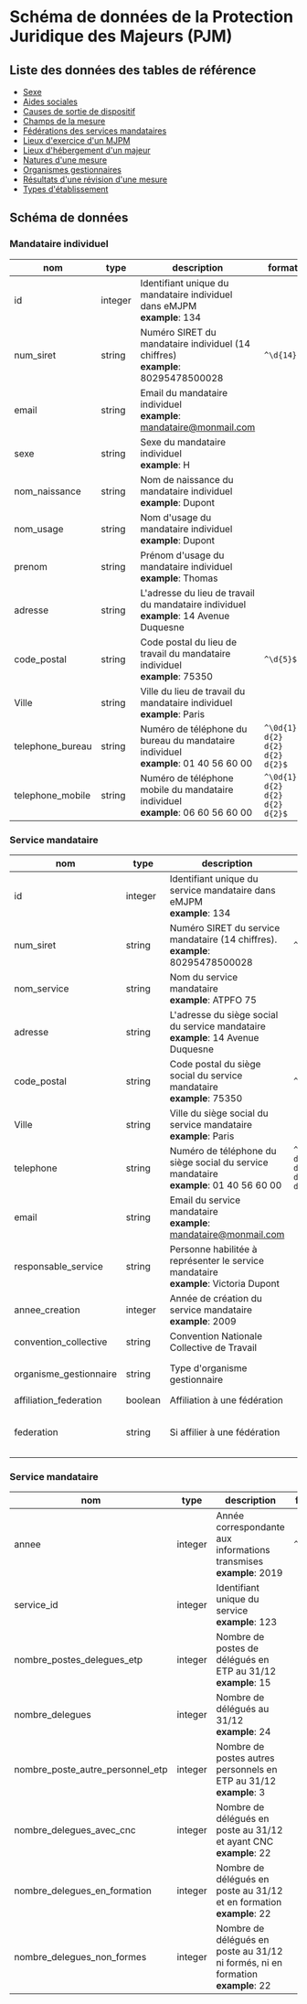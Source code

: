 # Schéma de données de la Protection Juridique des Majeurs (PJM)

## Liste des données des tables de référence

- [Sexe](./datas/sexe.csv)
- [Aides sociales](./datas/aide-sociale.csv)
- [Causes de sortie de dispositif](./datas/cause-sortie.csv)
- [Champs de la mesure](./datas/champs-mesure.csv)
- [Fédérations des services mandataires](./datas/federation-service.csv)
- [Lieux d'exercice d'un MJPM](./datas/lieu-exercice-mjpm.csv)
- [Lieux d'hébergement d'un majeur](./datas/lieu-hebergement-majeur.csv)
- [Natures d'une mesure](./datas/nature-mesure.csv)
- [Organismes gestionnaires](./datas/organisme-gestionnaire.csv)
- [Résultats d'une révision d'une mesure](./datas/resultat-revision-mesure.csv)
- [Types d'établissement](./datas/type-etablissement.csv)

## Schéma de données

### Mandataire individuel

|nom|type|description|format|enum|
|-|-|-|-|-|
|id|integer|Identifiant unique du mandataire individuel dans eMJPM<br>**example**: 134|||
|num_siret|string|Numéro SIRET du mandataire individuel (14 chiffres)<br>**example**: 80295478500028|`^\d{14}$`||
|email|string|Email du mandataire individuel<br>**example**: mandataire@monmail.com|||
|sexe|string|Sexe du mandataire individuel<br>**example**: H||H<br>F|
|nom_naissance|string|Nom de naissance du mandataire individuel<br>**example**: Dupont|||
|nom_usage|string|Nom d'usage du mandataire individuel<br>**example**: Dupont|||
|prenom|string|Prénom d'usage du mandataire individuel<br>**example**: Thomas|||
|adresse|string|L'adresse du lieu de travail du mandataire individuel<br>**example**: 14 Avenue Duquesne|||
|code_postal|string|Code postal du lieu de travail du mandataire individuel<br>**example**: 75350|`^\d{5}$`||
|Ville|string|Ville du lieu de travail du mandataire individuel<br>**example**: Paris|||
|telephone_bureau|string|Numéro de téléphone du bureau du mandataire individuel<br>**example**: 01 40 56 60 00|`^\0d{1} d{2} d{2} d{2} d{2}$`||
|telephone_mobile|string|Numéro de téléphone mobile du mandataire individuel<br>**example**: 06 60 56 60 00|`^\0d{1} d{2} d{2} d{2} d{2}$`||

### Service mandataire

|nom|type|description|format|enum|
|-|-|-|-|-|
|id|integer|Identifiant unique du service mandataire dans eMJPM<br>**example**: 134|||
|num_siret|string|Numéro SIRET du service mandataire (14 chiffres).<br>**example**: 80295478500028|`^\d{14}$`||
|nom_service|string|Nom du service mandataire<br>**example**: ATPFO 75|||
|adresse|string|L'adresse du siège social du service mandataire<br>**example**: 14 Avenue Duquesne|||
|code_postal|string|Code postal du siège social du service mandataire<br>**example**: 75350|`^\d{5}$`||
|Ville|string|Ville du siège social du service mandataire<br>**example**: Paris|||
|telephone|string|Numéro de téléphone du siège social du service mandataire<br>**example**: 01 40 56 60 00|`^\0d{1} d{2} d{2} d{2} d{2}$`||
|email|string|Email du service mandataire<br>**example**: mandataire@monmail.com|||
|responsable_service|string|Personne habilitée à représenter le service mandataire<br>**example**: Victoria Dupont|||
|annee_creation|integer|Année de création du service mandataire<br>**example**: 2009|||
|convention_collective|string|Convention Nationale Collective de Travail|||
|organisme_gestionnaire|string|Type d'organisme gestionnaire||association<br>ccas<br>organisme_securite_sociale|
|affiliation_federation|boolean|Affiliation à une fédération|||
|federation|string|Si affilier à une fédération||unaf<br>unapei<br>fnat<br>autre_federation|

### Service mandataire

|nom|type|description|format|enum|
|-|-|-|-|-|
|annee|integer|Année correspondante aux informations transmises<br>**example**: 2019|`^\d{4}$`||
|service_id|integer|Identifiant unique du service<br>**example**: 123|||
|nombre_postes_delegues_etp|integer|Nombre de postes de délégués en ETP au 31/12<br>**example**: 15|||
|nombre_delegues|integer|Nombre de délégués au 31/12<br>**example**: 24|||
|nombre_poste_autre_personnel_etp|integer|Nombre de postes autres personnels en ETP au 31/12<br>**example**: 3|||
|nombre_delegues_avec_cnc|integer|Nombre de délégués en poste au 31/12 et ayant CNC<br>**example**: 22|||
|nombre_delegues_en_formation|integer|Nombre de délégués en poste au 31/12 et en formation<br>**example**: 22|||
|nombre_delegues_non_formes|integer|Nombre de délégués en poste au 31/12 ni formés, ni en formation<br>**example**: 22|||

